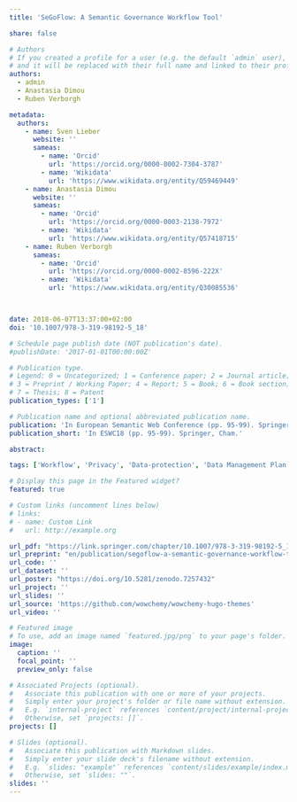 ```yaml
---
title: 'SeGoFlow: A Semantic Governance Workflow Tool'

share: false

# Authors
# If you created a profile for a user (e.g. the default `admin` user), write the username (folder name) here
# and it will be replaced with their full name and linked to their profile.
authors:
  - admin
  - Anastasia Dimou
  - Ruben Verborgh

metadata:
  authors:
    - name: Sven Lieber
      website: ''
      sameas:
        - name: 'Orcid'
          url: 'https://orcid.org/0000-0002-7304-3787'
        - name: 'Wikidata'
          url: 'https://www.wikidata.org/entity/Q59469449'
    - name: Anastasia Dimou
      website: ''
      sameas:
        - name: 'Orcid'
          url: 'https://orcid.org/0000-0003-2138-7972'
        - name: 'Wikidata'
          url: 'https://www.wikidata.org/entity/Q57418715'
    - name: Ruben Verborgh
      sameas:
        - name: 'Orcid'
          url: 'https://orcid.org/0000-0002-8596-222X'
        - name: 'Wikidata'
          url: 'https://www.wikidata.org/entity/Q30085536'



date: 2018-06-07T13:37:00+02:00
doi: '10.1007/978-3-319-98192-5_18'

# Schedule page publish date (NOT publication's date).
#publishDate: '2017-01-01T00:00:00Z'

# Publication type.
# Legend: 0 = Uncategorized; 1 = Conference paper; 2 = Journal article;
# 3 = Preprint / Working Paper; 4 = Report; 5 = Book; 6 = Book section;
# 7 = Thesis; 8 = Patent
publication_types: ['1']

# Publication name and optional abbreviated publication name.
publication: 'In European Semantic Web Conference (pp. 95-99). Springer, Cham.'
publication_short: 'In ESWC18 (pp. 95-99). Springer, Cham.'

abstract:

tags: ['Workflow', 'Privacy', 'Data-protection', 'Data Management Plan']

# Display this page in the Featured widget?
featured: true

# Custom links (uncomment lines below)
# links:
# - name: Custom Link
#   url: http://example.org

url_pdf: "https://link.springer.com/chapter/10.1007/978-3-319-98192-5_18"
url_preprint: "en/publication/segoflow-a-semantic-governance-workflow-tool.pdf"
url_code: ''
url_dataset: ''
url_poster: "https://doi.org/10.5281/zenodo.7257432"
url_project: ''
url_slides: ''
url_source: 'https://github.com/wowchemy/wowchemy-hugo-themes'
url_video: ''

# Featured image
# To use, add an image named `featured.jpg/png` to your page's folder.
image:
  caption: ''
  focal_point: ''
  preview_only: false

# Associated Projects (optional).
#   Associate this publication with one or more of your projects.
#   Simply enter your project's folder or file name without extension.
#   E.g. `internal-project` references `content/project/internal-project/index.md`.
#   Otherwise, set `projects: []`.
projects: []

# Slides (optional).
#   Associate this publication with Markdown slides.
#   Simply enter your slide deck's filename without extension.
#   E.g. `slides: "example"` references `content/slides/example/index.md`.
#   Otherwise, set `slides: ""`.
slides: ''
---
```


